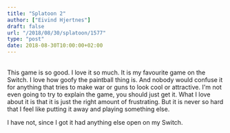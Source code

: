 ```yaml
---
title: "Splatoon 2"
author: ["Eivind Hjertnes"]
draft: false
url: "/2018/08/30/splatoon/1577"
type: "post"
date: 2018-08-30T10:00:00+02:00
---
```


<br />
This game is so good. I love it so much. It is my favourite game on the
Switch. I love how goofy the paintball thing is. And nobody would
confuse it for anything that tries to make war or guns to look cool or
attractive. I'm not even going to try to explain the game, you should
just get it. What I love about it is that it is just the right amount of
frustrating. But it is never so hard that I feel like putting it away
and playing something else.

I have not, since I got it had anything else open on my Switch.
